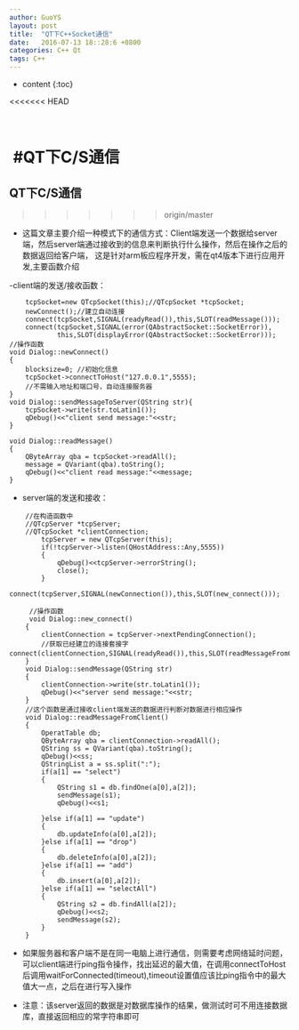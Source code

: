 ```yaml
---
author: GuoYS
layout: post
title:  "QT下C++Socket通信"
date:   2016-07-13 18::28:6 +0800
categories: C++ Qt
tags: C++
---
```

* content
{:toc}


<<<<<<< HEAD
  ​

  ​

  ​
#QT下C/S通信
=======
## QT下C/S通信
>>>>>>> origin/master

-	这篇文章主要介绍一种模式下的通信方式：Client端发送一个数据给server端，然后server端通过接收到的信息来判断执行什么操作，然后在操作之后的数据返回给客户端， 这是针对arm板应程序开发，需在qt4版本下进行应用开发,主要函数介绍

  -client端的发送/接收函数：


```
    tcpSocket=new QTcpSocket(this);//QTcpSocket *tcpSocket;
    newConnect();//建立自动连接
    connect(tcpSocket,SIGNAL(readyRead()),this,SLOT(readMessage()));
    connect(tcpSocket,SIGNAL(error(QAbstractSocket::SocketError)),
            this,SLOT(displayError(QAbstractSocket::SocketError)));
//操作函数
void Dialog::newConnect()
{
    blocksize=0; //初始化信息
    tcpSocket->connectToHost("127.0.0.1",5555);
    //不需输入地址和端口号，自动连接服务器
}
void Dialog::sendMessageToServer(QString str){
    tcpSocket->write(str.toLatin1());
    qDebug()<<"client send message:"<<str;
}

void Dialog::readMessage()
{
    QByteArray qba = tcpSocket->readAll();
    message = QVariant(qba).toString();
    qDebug()<<"client read message:"<<message;
}
```

-	server端的发送和接收：


```
    //在构造函数中
    //QTcpServer *tcpServer;
    //QTcpSocket *clientConnection;
        tcpServer = new QTcpServer(this);
        if(!tcpServer->listen(QHostAddress::Any,5555))
        {
            qDebug()<<tcpServer->errorString();
            close();
        }
     connect(tcpServer,SIGNAL(newConnection()),this,SLOT(new_connect()));
     
     //操作函数
     void Dialog::new_connect()
    {
        clientConnection = tcpServer->nextPendingConnection(); 
        //获取已经建立的连接套接字			   connect(clientConnection,SIGNAL(readyRead()),this,SLOT(readMessageFromClient()))；
    }
    void Dialog::sendMessage(QString str)
    {
    	clientConnection->write(str.toLatin1());
    	qDebug()<<"server send message:"<<str;
    }
    //这个函数是通过接收client端发送的数据进行判断对数据进行相应操作
    void Dialog::readMessageFromClient()
    {
        OperatTable db;
        QByteArray qba = clientConnection->readAll();
        QString ss = QVariant(qba).toString();
        qDebug()<<ss;
        QStringList a = ss.split(":");
        if(a[1] == "select")
        {
            QString s1 = db.findOne(a[0],a[2]);
            sendMessage(s1);
            qDebug()<<s1;
    
        }else if(a[1] == "update")
        {
            db.updateInfo(a[0],a[2]);
        }else if(a[1] == "drop")
        {
            db.deleteInfo(a[0],a[2]);
        }else if(a[1] == "add")
        {
            db.insert(a[0],a[2]);
        }else if(a[1] == "selectAll")
        {
            QString s2 = db.findAll(a[2]);
            qDebug()<<s2;
            sendMessage(s2);
        }
    }
```

-	如果服务器和客户端不是在同一电脑上进行通信，则需要考虑网络延时问题，可以client端进行ping指令操作，找出延迟的最大值，在调用connectToHost后调用waitForConnected(timeout),timeout设置值应该比ping指令中的最大值大一点，之后在进行写入操作

-	注意：该server返回的数据是对数据库操作的结果，做测试时可不用连接数据库，直接返回相应的常字符串即可

